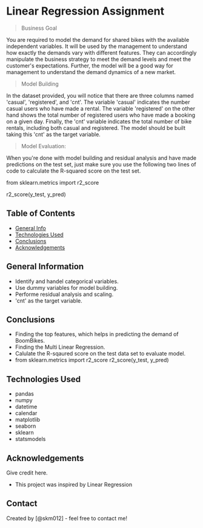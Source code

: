 # Linear Regression Assignment
> Business Goal

You are required to model the demand for shared bikes with the available independent variables. It will be used by the management to understand how exactly the demands vary with different features. They can accordingly manipulate the business strategy to meet the demand levels and meet the customer's expectations. Further, the model will be a good way for management to understand the demand dynamics of a new market.

> Model Building

In the dataset provided, you will notice that there are three columns named 'casual', 'registered', and 'cnt'. The variable 'casual' indicates the number casual users who have made a rental. The variable 'registered' on the other hand shows the total number of registered users who have made a booking on a given day. Finally, the 'cnt' variable indicates the total number of bike rentals, including both casual and registered. The model should be built taking this 'cnt' as the target variable.

> Model Evaluation:

When you're done with model building and residual analysis and have made predictions on the test set, just make sure you use the following two lines of code to calculate the R-squared score on the test set.

from sklearn.metrics import r2_score

r2_score(y_test, y_pred)


## Table of Contents
* [General Info](#general-information)
* [Technologies Used](#technologies-used)
* [Conclusions](#conclusions)
* [Acknowledgements](#acknowledgements)

<!-- You can include any other section that is pertinent to your problem -->

## General Information
- Identify and handel categorical variables.
- Use dummy variables for model building.
- Performe residual analysis and scaling.
- 'cnt' as the target variable.

<!-- You don't have to answer all the questions - just the ones relevant to your project. -->

## Conclusions
- Finding the top features, which helps in predicting the demand of BoomBikes.
- Finding the Multi Linear Regression.
- Calulate the R-sqaured score on the test data set to evaluate model.
- from sklearn.metrics import r2_score r2_score(y_test, y_pred)

<!-- You don't have to answer all the questions - just the ones relevant to your project. -->


## Technologies Used
- pandas
- numpy
- datetime
- calendar
- matplotlib
- seaborn
- sklearn
- statsmodels

<!-- As the libraries versions keep on changing, it is recommended to mention the version of library used in this project -->

## Acknowledgements
Give credit here.
- This project was inspired by Linear Regression


## Contact
Created by [@skm012] - feel free to contact me!


<!-- Optional -->
<!-- ## License -->
<!-- This project is open source and available under the [... License](). -->

<!-- You don't have to include all sections - just the one's relevant to your project -->
